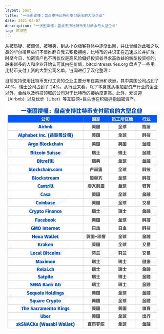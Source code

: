```yaml
---
layout: post
title: "一张图读懂：盘点支持比特币支付薪水的大型企业"
date: 2021-04-07
description: "一张图读懂：盘点支持比特币支付薪水的大型企业"
tag: 区块链
---   
```

从被质疑、被调侃、被嘲笑，到从小众极客群体中逐渐出圈，并让曾经对此嗤之以鼻的华尔街巨头们不惜推翻自我去积极拥抱，比特币的共识正在迅速成长并扩散。时至今日，加密资产也不再仅仅是高风险偏好投资者寻求高收益的新型投资标的，越来越多的人和企业开始认可其内在价值，bitcointreasuries.org 盘点了一些用比特币支付工资的大型公司名单，链闻进行了汉化整理：

目前支持使用比特币支付工资的企业主要分布在美洲和欧洲，其中美国公司占到了 40%，瑞士公司占到了 24%。从行业来看，除了本身就从事加密资产行业的企业以外，金融以及科技领域的公司对于比特币的接纳度更高。此外，爱彼迎（Airbnb）以及优步（Uber）等互联网+巨头也在积极拥抱加密资产。

![](/images/posts/bc/0407.01.jpg)
